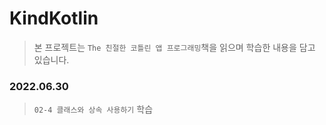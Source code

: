 # KindKotlin

> 본 프로젝트는 `The 친절한 코틀린 앱 프로그래밍`책을 읽으며 학습한 내용을 담고 있습니다.

### 2022.06.30
> `02-4 클래스와 상속 사용하기` 학습
> 